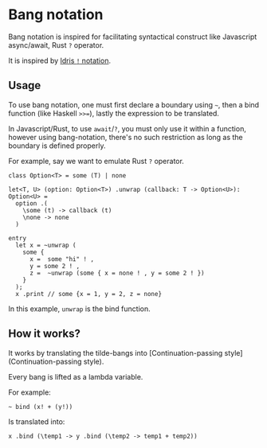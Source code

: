 # Bang notation

Bang notation is inspired for facilitating syntactical construct like
Javascript async/await, Rust `?` operator.

It is inspired by [Idris `!` notation](https://idris2.readthedocs.io/en/latest/tutorial/interfaces.html#notation).

## Usage

To use bang notation, one must first declare a boundary using `~`, then a
bind function (like Haskell `>>=`), lastly the expression to be translated.

In Javascript/Rust, to use `await`/`?`, you must only use it within a function,
however using bang-notation, there's no such restriction as long as the
boundary is defined properly.

For example, say we want to emulate Rust `?` operator.

```kk
class Option<T> = some (T) | none

let<T, U> (option: Option<T>) .unwrap (callback: T -> Option<U>): Option<U> =
  option .(
    \some (t) -> callback (t)
    \none -> none
  )

entry
  let x = ~unwrap (
    some {
      x =  some "hi" ! ,
      y = some 2 ! ,
      z =  ~unwrap (some { x = none ! , y = some 2 ! })
    }
  );
  x .print // some {x = 1, y = 2, z = none}
```

In this example, `unwrap` is the bind function.

## How it works?

It works by translating the tilde-bangs into [Continuation-passing
style](Continuation-passing style).

Every bang is lifted as a lambda variable.

For example:

```
~ bind (x! + (y!))
```

Is translated into:

```
x .bind (\temp1 -> y .bind (\temp2 -> temp1 + temp2))
```
